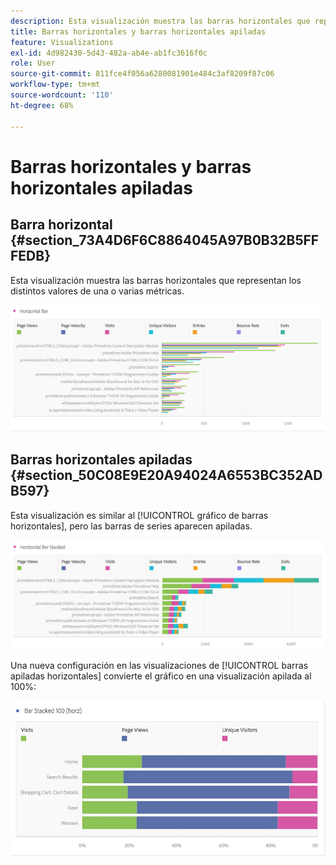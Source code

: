 ```yaml
---
description: Esta visualización muestra las barras horizontales que representan los distintos valores de una o varias métricas.
title: Barras horizontales y barras horizontales apiladas
feature: Visualizations
exl-id: 4d982430-5d43-482a-ab4e-ab1fc3616f0c
role: User
source-git-commit: 811fce4f056a6280081901e484c3af8209f87c06
workflow-type: tm+mt
source-wordcount: '110'
ht-degree: 68%

---
```


# Barras horizontales y barras horizontales apiladas

## Barra horizontal {#section_73A4D6F6C8864045A97B0B32B5FFFEDB}

Esta visualización muestra las barras horizontales que representan los distintos valores de una o varias métricas.

![Barra horizontal que muestra métricas como Vistas de página, Velocidad de página, Visitas, Entradas y Salidas.](assets/horizontal_bar.png)

## Barras horizontales apiladas {#section_50C08E9E20A94024A6553BC352ADB597}

Esta visualización es similar al [!UICONTROL gráfico de barras horizontales], pero las barras de series aparecen apiladas.

![Barra horizontal apilada que muestra vistas de página, visitas, entradas y salidas.](assets/horizontal-bar-stacked.png)

Una nueva configuración en las visualizaciones de [!UICONTROL barras apiladas horizontales] convierte el gráfico en una visualización apilada al 100%:

![Barra horizontal apilada al 100% que muestra visitas, vistas de páginas y visitantes únicos.](assets/horizstacked100.png)
